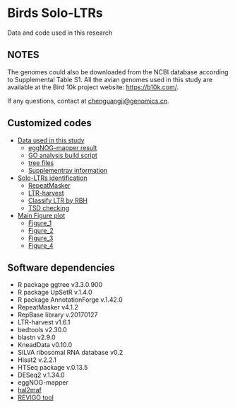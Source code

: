 # Birds Solo-LTRs
Data and code used in this research
## NOTES
The genomes could also be downloaded from the NCBI database according to Supplemental Table S1. All the avian genomes used in this study are available at the Bird 10k project website: https://b10k.com/.

If any questions, contact at chenguangji@genomics.cn.

## Customized codes
- [Data used in this study](data/Supplementary%20Data%201.csv)
	- [eggNOG-mapper result](data/build/out.emapper.annotations.tsv)
	- [GO analysis build script](data/build/build_local.R)
	- [tree files](data/tree/)
	- [Supplementray information](data/Supplementray%20Information/)
- [Solo-LTRs identification](script/example.sh)
	- [RepeatMasker](script/RepeatMasker/RepeatMasker.sh)
	- [LTR-harvest](script/ltrharvest.sh)
	- [Classify LTR by RBH](script/mark.ltr.sh)
	- [TSD checking](script/TSD_checking/)
- [Main Figure plot](Figures/Main_Plot.Rmd)
	- [Figure_1](Figures/Figure_1/)
	- [Figure_2](Figures/Figure_2/)
	- [Figure_3](Figures/Figure_3/)
	- [Figure_4](Figures/Figure_4/)

## Software dependencies
* R package ggtree v3.3.0.900
* R package UpSetR v.1.4.0
* R package AnnotationForge v.1.42.0
* RepeatMasker v4.1.2
* RepBase library v.20170127
* LTR-harvest v1.6.1
* bedtools v2.30.0
* blastn v2.9.0
* KneadData v0.10.0
* SILVA ribosomal RNA database v0.2
* Hisat2 v.2.2.1
* HTSeq package v.0.13.5
* DESeq2 v.1.34.0
* eggNOG-mapper
* [hal2maf](https://github.com/ComparativeGenomicsToolkit/hal)
* [REVIGO tool](http://revigo.irb.hr/)
